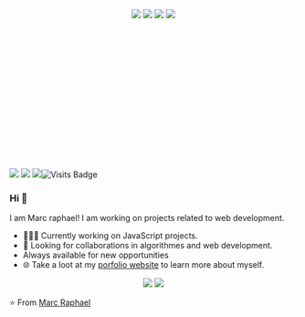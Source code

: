 <p align='center' width='500px'>
  <div align='center'>
    <a href="https://wa.me/qr/I36W2SKU3ZMCI1"><img src="https://img.shields.io/badge/WhatsApp-25D366?style=for-the-badge&logo=whatsapp&logoColor=white" /></a>
    <a href="https://t.me/Marcraphael12"><img src="https://img.shields.io/badge/Telegram-2CA5E0?style=for-the-badge&logo=telegram&logoColor=white" /></a>
    <a href="https://mailto.marcraphael979@gmail.com"><img src="https://img.shields.io/badge/Gmail-D14836?style=for-the-badge&logo=gmail&logoColor=white" /></a>
    <a href="https://mailto.marcraphael979@outlook.com"><img src="https://img.shields.io/badge/Microsoft_Outlook-0078D4?style=for-the-badge&logo=microsoft-outlook&logoColor=white" /></a>
  </div>

<img src="./images/topImg.gif">

[<img src="https://img.shields.io/badge/twitter-%231DA1F2.svg?&style=for-the-badge&logo=twitter&logoColor=white" />](https://twiter.com/@MarcRaphael20)  [<img src="https://img.shields.io/badge/linkedin-%230077B5.svg?&style=for-the-badge&logo=linkedin&logoColor=white" />](https://www.linkedin.com/in/marc-raphael-326039204/) [<img src = "https://img.shields.io/badge/figma-%23E4405F.svg?&style=for-the-badge&logo=figma&logoColor=white">](https://www.figma.com/@Marcraphael)![Visits Badge](https://badges.pufler.dev/visits/Marcraphael12/Marcraphael12?style=for-the-badge )

### Hi 👋
I am Marc raphael! I am working on projects related to web development.
- 👨🏽‍💻 Currently working on JavaScript projects.
- 🤝 Looking for collaborations in algorithmes and web development.
- Always available for new opportunities
- 🌐 Take a loot at my [porfolio website](https://portofolio.marcraphael.repl.co/) to learn more about myself.

<p align="center">
  <img src = "https://github-readme-stats.vercel.app/api?username=Marcraphael12&show_icons=true&theme=radical&line_height=33">
  <img src = "https://github-readme-stats.vercel.app/api/top-langs/?username=Marcraphael12&hide_langs_below=.25&theme=radical">
</p>

<!--[![Marc Raphael's github activity graph](https://activity-graph.herokuapp.com/graph?username=Marcraphael12&theme=rogue)](https://github.com/Marcraphael12/github-readme-activity-graph)-->

⭐ From [Marc Raphael](https://github.com/Marcraphael12)
